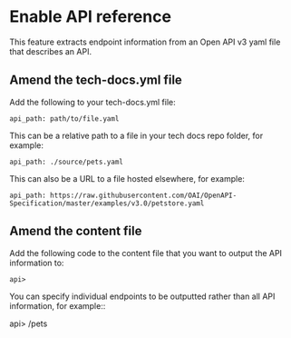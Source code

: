 # Enable API reference 

This feature extracts endpoint information from an Open API v3 yaml file that describes an API.

## Amend the tech-docs.yml file

Add the following to your tech-docs.yml file:

```
api_path: path/to/file.yaml
```

This can be a relative path to a file in your tech docs repo folder, for example:

```
api_path: ./source/pets.yaml
```

This can also be a URL to a file hosted elsewhere, for example: 

```
api_path: https://raw.githubusercontent.com/OAI/OpenAPI-Specification/master/examples/v3.0/petstore.yaml
```

## Amend the content file

Add the following code to the content file that you want to output the API information to:

```
api>
```

You can specify individual endpoints to be outputted rather than all API information, for example::

api> /pets
